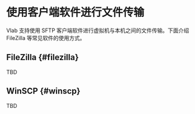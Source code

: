 # 使用客户端软件进行文件传输

Vlab 支持使用 SFTP 客户端软件进行虚拟机与本机之间的文件传输。下面介绍 FileZilla 等常见软件的使用方式。

## FileZilla {#filezilla}

TBD

## WinSCP {#winscp}

TBD
